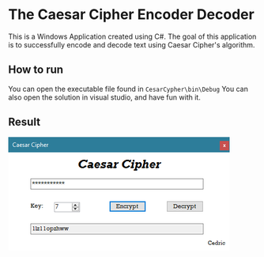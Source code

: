 # The Caesar Cipher Encoder Decoder
This is a Windows Application created using C#. The goal of this application is to successfully encode and decode text using Caesar Cipher's algorithm.

## How to run

You can open the executable file found in `CesarCypher\bin\Debug`
You can also open the solution in visual studio, and have fun with it. 

## Result

![Alt text](/CesarCypher/Screenshot.png?raw=true "Optional Title")


